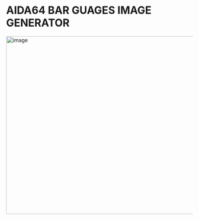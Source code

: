 # AIDA64 BAR GUAGES IMAGE GENERATOR

<img width="800" height="480" alt="image" src="https://github.com/user-attachments/assets/7ba0590e-1e98-49e5-bc22-b3ac710de11b" />
